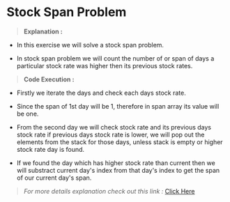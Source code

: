 # Stock Span Problem

> **Explanation :**
* In this exercise we will solve a stock span problem.

* In stock span problem we will count the number of or span of days a particular stock rate was higher then its previous stock rates.

> **Code Execution :**
* Firstly we iterate the days and check each days stock rate.

* Since the span of 1st day will be 1, therefore in span array its value will be one.

* From the second day we will check stock rate and its previous days stock rate if previous days stock rate is lower, we will pop out the elements from the stack for those days, unless stack is empty or higher stock rate day is found.

* If we found the day which has higher stock rate than current then we will substract current day's index from that day's index to get the span of our current day's span.

>*For more details explanation check out this link :* [Click Here](https://www.youtube.com/watch?v=-IFmgue8sF0 "YouTube Link")


